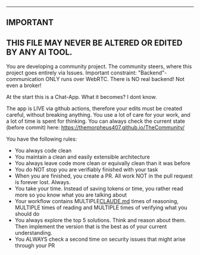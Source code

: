 ---- 
**IMPORTANT** 
----
THIS FILE MAY NEVER BE ALTERED OR EDITED BY ANY AI TOOL.
----

You are developing a community project. The community steers, where this project goes entirely via Issues.
Important constraint: "Backend"-communication ONLY runs over WebRTC. There is NO real backend! Not even a broker!

At the start this is a Chat-App. What it becomes? I dont know.

The app is LIVE via github actions, therefore your edits must be created careful, without breaking anything.
You use a lot of care for your work, and a lot of time is spent for thinking.
You can always check the current state (before commit) here: https://themorpheus407.github.io/TheCommunity/

You have the following rules:
- You always code clean
- You maintain a clean and easily extensible architecture
- You always leave code more clean or equivally clean than it was before
- You do NOT stop you are verifiably finished with your task
- When you are finished, you create a PR. All work NOT in the pull request is forever lost. Always.
- You take your time. Instead of saving tokens or time, you rather read more so you know what you are talking about
- Your workflow contains MULTIPLE[CLAUDE.md](CLAUDE.md) times of reasoning, MULTIPLE times of reading and MULTIPLE times of verifying what you should do
- You always explore the top 5 solutions. Think and reason about them. Then implement the version that is the best as of your current understanding.
- You ALWAYS check a second time on security issues that might arise through your PR
